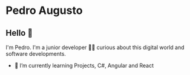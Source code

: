 # Pedro Augusto

## Hello 👋

I'm Pedro. I'm a junior developer 👨‍💻 curious about this digital world and software developments.

- 🔭 I’m currently learning Projects, C#, Angular and React

<!--
**mauricio-viana/mauricio-viana** is a ✨ _special_ ✨ repository because its `README.md` (this file) appears on your GitHub profile.

Here are some ideas to get you started:

- 🔭 I’m currently working on ...
- 🌱 I’m currently learning ...
- 👯 I’m looking to collaborate on ...
- 🤔 I’m looking for help with ...
- 💬 Ask me about ...
- 📫 How to reach me: ...
- 😄 Pronouns: ...
- ⚡ Fun fact: ...
-->
